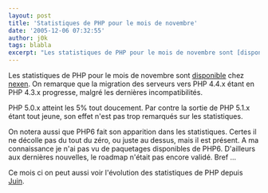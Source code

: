 ```yaml
---
layout: post
title: 'Statistiques de PHP pour le mois de novembre'
date: '2005-12-06 07:32:55'
author: j0k
tags: blabla
excerpt: "Les statistiques de PHP pour le mois de novembre sont [disponible](http://www.nexen.net/interview/index.php?id=53) chez [nexen](http://www.nexen.net/interview/index.php?id=53).   On remarque que la migration des serveurs vers PHP 4.4.x étant en PHP 4.3.x progresse, malgré les dernières incompatibilités.  \n  \nPHP 5.0.x atteint les 5% tout      …"
---
```


Les statistiques de PHP pour le mois de novembre sont [disponible](http://www.nexen.net/interview/index.php?id=53) chez [nexen](http://www.nexen.net/interview/index.php?id=53).   On remarque que la migration des serveurs vers PHP 4.4.x étant en PHP 4.3.x progresse, malgré les dernières incompatibilités.

PHP 5.0.x atteint les 5% tout doucement. Par contre la sortie de PHP 5.1.x étant tout jeune, son effet n'est pas trop remarqués sur les statistiques.

On notera aussi que PHP6 fait son apparition dans les statistiques. Certes il ne décolle pas du tout du zéro, ou juste au dessus, mais il est présent. A ma connaissance je n'ai pas vu de paquetages disponibles de PHP6. D'ailleurs aux dernières nouvelles, le roadmap n'était pas encore validé. Bref ...

Ce mois ci on peut aussi voir l'évolution des statistiques de PHP depuis [Juin](http://www.nexen.net/interview/index.php?id=54).
